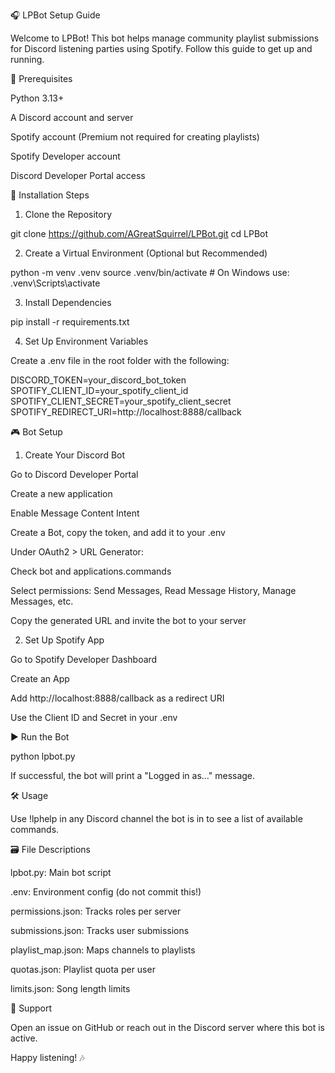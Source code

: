🎧 LPBot Setup Guide

Welcome to LPBot! This bot helps manage community playlist submissions for Discord listening parties using Spotify. Follow this guide to get up and running.

🚀 Prerequisites

Python 3.13+

A Discord account and server

Spotify account (Premium not required for creating playlists)

Spotify Developer account

Discord Developer Portal access

🔧 Installation Steps

1. Clone the Repository

git clone https://github.com/AGreatSquirrel/LPBot.git
cd LPBot

2. Create a Virtual Environment (Optional but Recommended)

python -m venv .venv
source .venv/bin/activate   # On Windows use: .venv\Scripts\activate

3. Install Dependencies

pip install -r requirements.txt

4. Set Up Environment Variables

Create a .env file in the root folder with the following:

DISCORD_TOKEN=your_discord_bot_token
SPOTIFY_CLIENT_ID=your_spotify_client_id
SPOTIFY_CLIENT_SECRET=your_spotify_client_secret
SPOTIFY_REDIRECT_URI=http://localhost:8888/callback

🎮 Bot Setup

1. Create Your Discord Bot

Go to Discord Developer Portal

Create a new application

Enable Message Content Intent

Create a Bot, copy the token, and add it to your .env

Under OAuth2 > URL Generator:

Check bot and applications.commands

Select permissions: Send Messages, Read Message History, Manage Messages, etc.

Copy the generated URL and invite the bot to your server

2. Set Up Spotify App

Go to Spotify Developer Dashboard

Create an App

Add http://localhost:8888/callback as a redirect URI

Use the Client ID and Secret in your .env

▶️ Run the Bot

python lpbot.py

If successful, the bot will print a "Logged in as..." message.

🛠️ Usage

Use !lphelp in any Discord channel the bot is in to see a list of available commands.

🗃️ File Descriptions

lpbot.py: Main bot script

.env: Environment config (do not commit this!)

permissions.json: Tracks roles per server

submissions.json: Tracks user submissions

playlist_map.json: Maps channels to playlists

quotas.json: Playlist quota per user

limits.json: Song length limits

🙋 Support

Open an issue on GitHub or reach out in the Discord server where this bot is active.

Happy listening! 🎶
